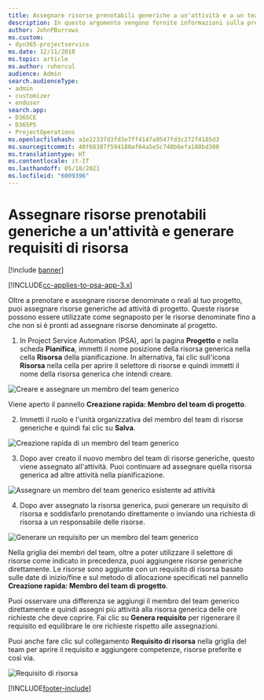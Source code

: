 ```yaml
---
title: Assegnare risorse prenotabili generiche a un'attività e a un team di progetto
description: In questo argomento vengono fornite informazioni sulla prenotazione di risorse generiche per attività e team di progetto.
author: JohnPBurrows
ms.custom:
- dyn365-projectservice
ms.date: 12/11/2018
ms.topic: article
ms.author: ruhercul
audience: Admin
search.audienceType:
- admin
- customizer
- enduser
search.app:
- D365CE
- D365PS
- ProjectOperations
ms.openlocfilehash: a1e22337d3fd3e7ff4147a9547fd3c272f4185d3
ms.sourcegitcommit: 40f68387f594180af64a5e5c748b6efa188bd300
ms.translationtype: HT
ms.contentlocale: it-IT
ms.lasthandoff: 05/10/2021
ms.locfileid: "6009396"
---
```

# <a name="assign-generic-bookable-resources-to-a-task-and-generate-resource-requirements"></a>Assegnare risorse prenotabili generiche a un'attività e generare requisiti di risorsa 

[!include [banner](../includes/psa-now-project-operations.md)]

[!INCLUDE[cc-applies-to-psa-app-3.x](../includes/cc-applies-to-psa-app-3x.md)]

Oltre a prenotare e assegnare risorse denominate o reali al tuo progetto, puoi assegnare risorse generiche ad attività di progetto. Queste risorse possono essere utilizzate come segnaposto per le risorse denominate fino a che non si è pronti ad assegnare risorse denominate al progetto. 

1. In Project Service Automation (PSA), apri la pagina **Progetto** e nella scheda **Pianifica**, immetti il nome posizione della risorsa generica nella cella **Risorsa** della pianificazione. In alternativa, fai clic sull'icona **Risorsa** nella cella per aprire il selettore di risorse e quindi immetti il nome della risorsa generica che intendi creare.

![Creare e assegnare un membro del team generico](media/RM-how-to-9.png)

Viene aperto il pannello **Creazione rapida: Membro del team di progetto**. 

2. Immetti il ruolo e l'unità organizzativa del membro del team di risorse generiche e quindi fai clic su **Salva**.

![Creazione rapida di un membro del team generico](media/RM-how-to-10.png)

3. Dopo aver creato il nuovo membro del team di risorse generiche, questo viene assegnato all'attività. Puoi continuare ad assegnare quella risorsa generica ad altre attività nella pianificazione.

![Assegnare un membro del team generico esistente ad attività](media/RM-how-to-11.png)

4. Dopo aver assegnato la risorsa generica, puoi generare un requisito di risorsa e soddisfarlo prenotando direttamente o inviando una richiesta di risorsa a un responsabile delle risorse.

![Generare un requisito per un membro del team generico](media/RM-how-to-12.png)

Nella griglia dei membri del team, oltre a poter utilizzare il selettore di risorse come indicato in precedenza, puoi aggiungere risorse generiche direttamente. Le risorse sono aggiunte con un requisito di risorsa basato sulle date di inizio/fine e sul metodo di allocazione specificati nel pannello **Creazione rapida: Membro del team di progetto**.

Puoi osservare una differenza se aggiungi il membro del team generico direttamente e quindi assegni più attività alla risorsa generica delle ore richieste che deve coprire. Fai clic su **Genera requisito** per rigenerare il requisito ed equilibrare le ore richieste rispetto alle assegnazioni.

Puoi anche fare clic sul collegamento **Requisito di risorsa** nella griglia del team per aprire il requisito e aggiungere competenze, risorse preferite e così via.

![Requisito di risorsa](media/RM-how-to-13.png)



[!INCLUDE[footer-include](../includes/footer-banner.md)]